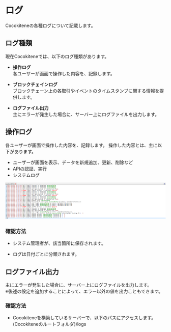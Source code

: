 # ログ
Cocokiteneの各種ログについて記載します。


## ログ種類
現在Cocokiteneでは、以下のログ種類があります。

- **操作ログ**  
各ユーザーが画面で操作した内容を、記録します。

- **ブロックチェインログ**  
ブロックチェーン上の各取引やイベントのタイムスタンプに関する情報を提供します。

- **ログファイル出力**  
主にエラーが発生した場合に、サーバー上にログファイルを出力します。  


## 操作ログ  
各ユーザーが画面で操作した内容を、記録します。
操作した内容とは、主に以下があります。  

- ユーザーが画面を表示、データを新規追加、更新、削除など
- APIの認証、実行
- システムログ

![Log](img/logs/auth_logs1.png)

### 確認方法
- システム管理者が、該当箇所に保存されます。

- ログは日付ごとに分類されます。


## ログファイル出力  
主にエラーが発生した場合に、サーバー上にログファイルを出力します。  
※後述の設定を追加することによって、エラー以外の値を出力こともできます。

### 確認方法
- Cocokiteneを構築しているサーバーで、以下のパスにアクセスします。  
(Cocokiteneのルートフォルダ)/logs  
